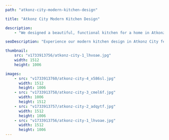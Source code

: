 ```yaml
---
path: "atkonz-city-modern-kitchen-design"

title: "Atkonz City Modern Kitchen Design"

description:
    - "We designed a beautiful, functional kitchen for a home in Atkonz City, carefully tailored to the homeowner's unique lifestyle and needs. The design balanced form and function, combining modern storage solutions with an intuitive layout that made daily tasks effortless. Every detail, from the sleek finishes to the thoughtful lighting, was chosen to create a space that felt both practical and welcoming. By maximizing available space and ensuring smooth flow, the kitchen became the heart of the home—perfect for cooking, gathering, and enjoying everyday moments."

seoDescription: "Experience our modern kitchen design in Atkonz City featuring custom storage solutions, intuitive layouts & premium finishes. Transform your space with our expert kitchen designers. Book a free consultation today for a functional & beautiful kitchen renovation."

thumbnail:
    src: "v1733913756/atkonz-city-1_lhvoae.jpg"
    width: 1512
    height: 1006

images:
    - src: "v1733913760/atkonz-city-4_x586sl.jpg"
      width: 1512
      height: 1006
    - src: "v1733913758/atkonz-city-3_cmel6f.jpg"
      width: 1006
      height: 1512
    - src: "v1733913757/atkonz-city-2_adqytf.jpg"
      width: 1512
      height: 1006
    - src: "v1733913756/atkonz-city-1_lhvoae.jpg"
      width: 1512
      height: 1006
---
```

